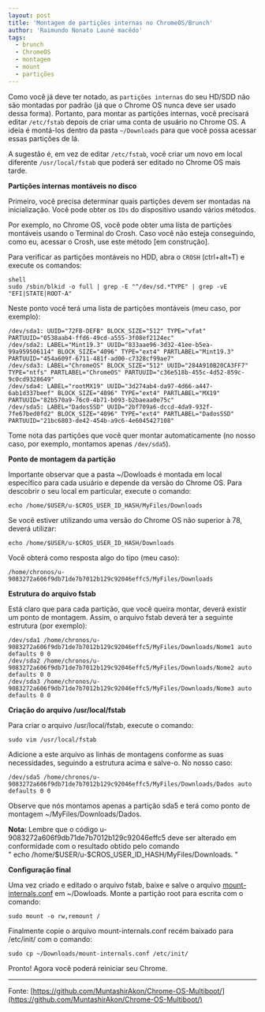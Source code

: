```yaml
---
layout: post
title: 'Montagem de partições internas no ChromeOS/Brunch'
author: 'Raimundo Nonato Launé macêdo'
tags:
  - brunch
  - ChromeOS
  - montagem
  - mount
  - partições
---
```


Como você já deve ter notado, as `partições internas` do seu HD/SDD não são montadas por padrão (já que o Chrome OS nunca deve ser usado dessa forma). Portanto, para montar as partições internas, você precisará editar `/etc/fstab` depois de criar uma conta de usuário no Chrome OS. A ideia é montá-los dentro da pasta `~/Downloads` para que você possa acessar essas partições de lá.


A sugestão é, em vez de editar `/etc/fstab`, você criar um novo em local diferente `/usr/local/fstab` que poderá ser editado no Chrome OS mais tarde.

**Partições internas montáveis no disco**

Primeiro, você precisa determinar quais partições devem ser montadas na inicialização. Você pode obter os `IDs` do dispositivo usando vários métodos. 

Por exemplo, no Chrome OS, você pode obter uma lista de partições montáveis usando o Terminal do Crosh. Caso você não esteja conseguindo, como eu, acessar o Crosh, use este método [em construção].

Para verificar as partições montáveis no HDD, abra o `CROSH` (ctrl+alt+T) e execute os comandos:

```shell
shell
sudo /sbin/blkid -o full | grep -E "^/dev/sd.*TYPE" | grep -vE "EFI|STATE|ROOT-A"
```
Neste ponto você terá uma lista de partições montáveis (meu caso, por exemplo):

```shell
/dev/sda1: UUID="72FB-DEFB" BLOCK_SIZE="512" TYPE="vfat" PARTUUID="0538aab4-ffd6-49cd-a555-3f08ef2124ec"
/dev/sda2: LABEL="Mint19.3" UUID="833aae96-3d32-41ee-b5ea-99a959506114" BLOCK_SIZE="4096" TYPE="ext4" PARTLABEL="Mint19.3" PARTUUID="454a609f-6711-481f-ad00-c7328cf99ae7"
/dev/sda3: LABEL="ChromeOS" BLOCK_SIZE="512" UUID="284A910B20CA3FF7" TYPE="ntfs" PARTLABEL="ChromeOS" PARTUUID="c36e518b-455c-4d52-859c-9c0cd9328649"
/dev/sda4: LABEL="rootMX19" UUID="3d274ab4-da97-4d66-a447-6ab1d337beef" BLOCK_SIZE="4096" TYPE="ext4" PARTLABEL="MX19" PARTUUID="82b570a9-76c0-4b71-b093-b2baeaa0e75c"
/dev/sda5: LABEL="DadosSSD" UUID="2bf709a6-dccd-4da9-932f-7fe67bed0fd2" BLOCK_SIZE="4096" TYPE="ext4" PARTLABEL="DadosSSD" PARTUUID="21bc6803-de42-454b-a9c6-4e6045427108"
```

Tome nota das partições que você quer montar automaticamente (no nosso caso, por exemplo, montamos apenas `/dev/sda5`).

**Ponto de montagem da partição**

Importante observar que a pasta ~/Dowloads é montada em local específico para cada usuário e depende da versão do Chrome OS. Para descobrir o seu local em particular, execute o comando:

```shell
echo /home/$USER/u-$CROS_USER_ID_HASH/MyFiles/Downloads
```

Se você estiver utilizando uma versão do Chrome OS não superior à 78, deverá utilizar:

```shell
echo /home/$USER/u-$CROS_USER_ID_HASH/Downloads
```
Você obterá como resposta algo do tipo (meu caso):

```shell 
/home/chronos/u-9083272a606f9db71de7b7012b129c92046effc5/MyFiles/Downloads
```

**Estrutura do arquivo fstab**

Está claro que para cada partição, que você queira montar, deverá existir um ponto de montagem. Assim, o arquivo fstab deverá ter a seguinte estrutura (por exemplo):

```shell
/dev/sda1 /home/chronos/u-9083272a606f9db71de7b7012b129c92046effc5/MyFiles/Downloads/Nome1 auto defaults 0 0
/dev/sda2 /home/chronos/u-9083272a606f9db71de7b7012b129c92046effc5/MyFiles/Downloads/Nome2 auto defaults 0 0
/dev/sda3 /home/chronos/u-9083272a606f9db71de7b7012b129c92046effc5/MyFiles/Downloads/Nome3 auto defaults 0 0
```

**Criação do arquivo /usr/local/fstab**

Para criar o arquivo /usr/local/fstab, execute o comando:

```shell
sudo vim /usr/local/fstab
```

Adicione a este arquivo as linhas de montagens conforme as suas necessidades, seguindo a estrutura acima e salve-o. No nosso caso:

```shell
/dev/sda5 /home/chronos/u-9083272a606f9db71de7b7012b129c92046effc5/MyFiles/Downloads/Dados auto defaults 0 0
```

Observe que nós montamos apenas a partição sda5 e terá como ponto de montagem ~/MyFiles/Downloads/Dados.

<div class="nota2"><b>Nota:</b> 
 Lembre que o código u-9083272a606f9db71de7b7012b129c92046effc5 deve ser alterado em conformidade com o resultado obtido pelo comando<br>
 " echo /home/$USER/u-$CROS_USER_ID_HASH/MyFiles/Downloads. "
</div>

**Configuração final**

Uma vez criado e editado o arquivo fstab, baixe e salve o arquivo 
[mount-internals.conf](https://raw.githubusercontent.com/MuntashirAkon/Chrome-OS-Multiboot/master/mount-internals.conf) em ~/Dowloads.
Monte a partição root para escrita com o comando:

```shell
sudo mount -o rw,remount /
```

Finalmente copie o arquivo mount-internals.conf recém baixado para /etc/init/ com o comando:

```shell
sudo cp ~/Downloads/mount-internals.conf /etc/init/
```

Pronto! Agora você poderá reiniciar seu Chrome.

---
Fonte: 
[https://github.com/MuntashirAkon/Chrome-OS-Multiboot/](https://github.com/MuntashirAkon/Chrome-OS-Multiboot/)

